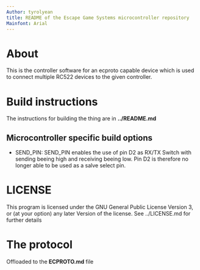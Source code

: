 ```yaml
---
Author: tyrolyean
title: README of the Escape Game Systems microcontroller repository
Mainfont: Arial
---
```


# About

This is the controller software for an ecproto capable device which is used to
connect multiple RC522 devices to the given controller.

# Build instructions

The instructions for building the thing are in **../README.md**

## Microcontroller specific build options

- SEND_PIN:
  SEND_PIN enables the use of pin D2 as RX/TX Switch with sending beeing
  high and receiving beeing low. Pin D2 is therefore no longer able to be used
  as a salve select pin.

# LICENSE

This program is licensed under the GNU General Public License Version 3, or 
(at your option) any later Version of the license. See ../LICENSE.md for further
details

# The protocol

Offloaded to the **ECPROTO.md** file
